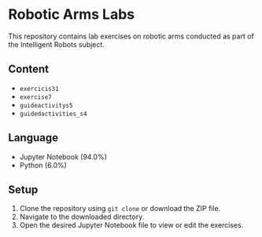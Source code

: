 # Robotic Arms Labs

This repository contains lab exercises on robotic arms conducted as part of the Intelligent Robots subject.

## Content
- `exercicis31`
- `exercise7`
- `guideactivitys5`
- `guidedactivities_s4`

## Language
- Jupyter Notebook (94.0%)
- Python (6.0%)

## Setup
1. Clone the repository using `git clone` or download the ZIP file.
2. Navigate to the downloaded directory.
3. Open the desired Jupyter Notebook file to view or edit the exercises.
